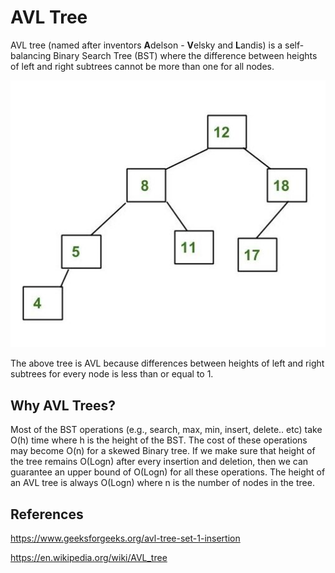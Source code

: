 # AVL Tree

AVL tree (named after inventors **A**delson - **V**elsky and **L**andis) is a self-balancing Binary Search Tree (BST) where the difference between heights of left and right subtrees cannot be more than one for all nodes.

![image](../../media/AVL-Tree-image1.jpg)

The above tree is AVL because differences between heights of left and right subtrees for every node is less than or equal to 1.

## Why AVL Trees?

Most of the BST operations (e.g., search, max, min, insert, delete.. etc) take O(h) time where h is the height of the BST. The cost of these operations may become O(n) for a skewed Binary tree. If we make sure that height of the tree remains O(Logn) after every insertion and deletion, then we can guarantee an upper bound of O(Logn) for all these operations. The height of an AVL tree is always O(Logn) where n is the number of nodes in the tree.

## References

<https://www.geeksforgeeks.org/avl-tree-set-1-insertion>

<https://en.wikipedia.org/wiki/AVL_tree>
